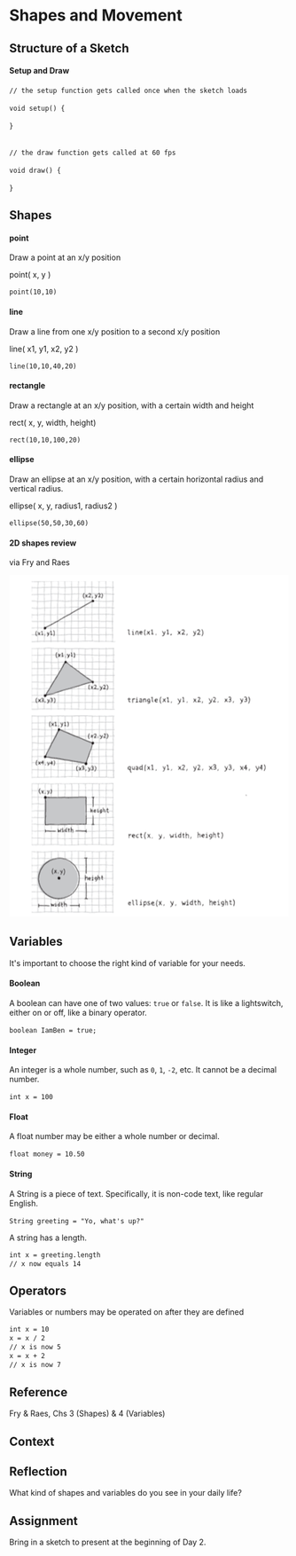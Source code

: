 # Shapes and Movement



## Structure of a Sketch

#### Setup and Draw

```
// the setup function gets called once when the sketch loads

void setup() {

}


// the draw function gets called at 60 fps

void draw() {

}
```

## Shapes

#### point
Draw a point at an x/y position

point( x, y )

```
point(10,10)
```



#### line
Draw a line from one x/y position to a second x/y position

line( x1, y1, x2, y2 )

```
line(10,10,40,20)
```

#### rectangle
Draw a rectangle at an x/y position, with a certain width and height

rect( x, y, width, height)

```
rect(10,10,100,20)
```

#### ellipse
Draw an ellipse at an x/y position, with a certain horizontal radius and vertical radius.

ellipse( x, y, radius1, radius2 )

```
ellipse(50,50,30,60)
```


#### 2D shapes review

via Fry and Raes

![Basic Processing Shapes](/images/shapes.png)



## Variables

It's important to choose the right kind of variable for your needs.

#### Boolean

A boolean can have one of two values: `true` or `false`. It is like a lightswitch, either on or off, like a binary operator.

`boolean IamBen = true;`

#### Integer

An integer is a whole number, such as `0`, `1`, `-2`, etc. It cannot be a decimal number.

`int x = 100`

#### Float

A float number may be either a whole number or decimal.

`float money = 10.50`


#### String

A String is a piece of text. Specifically, it is non-code text, like regular English.

`String greeting = "Yo, what's up?"`

A string has a length.

```
int x = greeting.length
// x now equals 14
```

## Operators

Variables or numbers may be operated on after they are defined

```
int x = 10
x = x / 2
// x is now 5
x = x + 2
// x is now 7
```


## Reference

Fry & Raes, Chs 3 (Shapes) & 4 (Variables)


## Context


## Reflection

What kind of shapes and variables do you see in your daily life?

## Assignment

Bring in a sketch to present at the beginning of Day 2.
